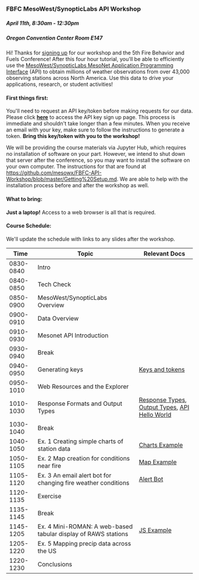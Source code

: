 ### FBFC MesoWest/SynopticLabs API Workshop
##### April 11th, 8:30am - 12:30pm 
##### Oregon Convention Center Room E147

Hi! Thanks for [signing up] for our workshop and the 5th Fire Behavior and Fuels Conference! After this four hour tutorial, you'll be able to efficiently use the [MesoWest/SynopticLabs MesoNet Application Programming Interface] (API) to obtain millions of weather observations from over 43,000 observing stations across North America. Use this data to drive your applications, research, or student activities!

#### First things first:
You'll need to request an API key/token before making requests for our data. Please click **[here]** to access the API key sign up page. This process is immediate and shouldn't take longer than a few minutes. When you receive an email with your key, make sure to follow the instructions to generate a token. **Bring this key/token with you to the workshop!**

We will be providing the course materials via Jupyter Hub, which requires no installation of software on your part. However, we intend to shut down that server after the conference, so you may want to install the software on your own computer. The instructions for that are found at https://github.com/mesowx/FBFC-API-Workshop/blob/master/Getting%20Setup.md. We are able to help with the installation process before and after the workshop as well. 

#### What to bring:
**Just a laptop!** Access to a web browser is all that is required.

#### Course Schedule:

We'll update the schedule with links to any slides after the workshop.

| Time      | Topic                                                                                                                                                  | Relevant Docs |
|-----------|--------------------------------------------------------------------------------------------------------------------------------------------------------|---------------|
| 0830-0840 | Intro                                                                                                                                                  |               |
| 0840-0850 | Tech Check                                                                                                                                             |               |
| 0850-0900 | MesoWest/SynopticLabs Overview                                                                                                                         |               |
| 0900-0910 | Data Overview                                                                                                                                          |               |
| 0910-0930 | Mesonet API Introduction                                                                                                                               |               |
| 0930-0940 | Break                                                                                                                                                  |               |
| 0940-0950 | Generating keys                                                                                                                                        | [Keys and tokens]              |
| 0950-1010 | Web Resources and the Explorer                                                                                                                         |               |
| 1010-1030 | Response Formats and Output Types                                                                                                                      | [Response Types], [Output Types], [API Hello World] |
| 1030-1040 | Break                                                                                                                                                  |               |
| 1040-1050 | Ex. 1 Creating simple charts of station data | [Charts Example] |
| 1050-1105 | Ex. 2 Map creation for conditions near fire  | [Map Example] |
| 1105-1120 | Ex. 3 An email alert bot for changing fire weather conditions | [Alert Bot] |
| 1120-1135 | Exercise                                                                                                                                               |               |
| 1135-1145 | Break                                                                                                                                                  |               |
| 1145-1205 | Ex. 4 Mini-ROMAN: A web-based tabular display of RAWS stations | [JS Example]|
| 1205-1220 | Ex. 5 Mapping precip data across the US                                                 |               |
| 1220-1230 | Conclusions                                                                                                                                            |               |



[signing up]: http://portland.firebehaviorandfuelsconference.com/register/
[MesoWest/SynopticLabs MesoNet Application Programming Interface]: http://synopticlabs.org/api/
[here]: http://synopticlabs.org/api/signup/
[Keys and Tokens]: https://github.com/mesowx/FBFC-API-Workshop/blob/master/Generating%20Keys.ipynb
[Response Types]: https://github.com/mesowx/FBFC-API-Workshop/blob/master/Response_formats.ipynb
[Output Types]: https://github.com/mesowx/FBFC-API-Workshop/blob/master/Output_types.ipynb
[API Hello World]: https://github.com/mesowx/FBFC-API-Workshop/blob/master/Ex0_Hello_world.ipynb
[Charts Example]: https://github.com/mesowx/FBFC-API-Workshop/blob/master/Ex1_Basic_charts.ipynb
[Map Example]: https://github.com/mesowx/FBFC-API-Workshop/blob/master/Ex2_Fire_weather_map.ipynb
[Alert Bot]: https://github.com/mesowx/FBFC-API-Workshop/blob/master/Ex3_Email_alerts.ipynb
[JS Example]: https://jsfiddle.net/joeyoun9/qsv3680f/
